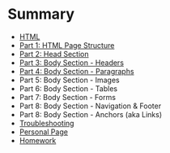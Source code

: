# Summary

* [HTML](README.md)
* [Part 1: HTML Page Structure](project.md)
* [Part 2: Head Section](part_2_head_section.md)
* [Part 3: Body Section - Headers](part_3_body_section_headers.md)
* [Part 4: Body Section - Paragraphs](part_4_body_section_-_paragraphs.md)
* Part 5: Body Section - Images
* Part 6: Body Section - Tables
* Part 7: Body Section - Forms
* Part 8: Body Section - Navigation & Footer
* Part 8: Body Section - Anchors (aka Links)
* [Troubleshooting](troubleshooting.md)
* [Personal Page](personal_page.md)
* [Homework](homework.md)

